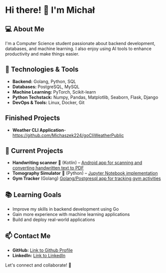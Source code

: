 # Hi there! 👋 I'm Michał

## 💻 About Me
I'm a Computer Science student passionate about backend development, databases, and machine learning. I also enjoy using AI tools to enhance productivity and make things easier.

## 🚀 Technologies & Tools
- **Backend:** Golang, Python, SQL
- **Databases:** PostgreSQL, MySQL
- **Machine Learning:** PyTorch, Scikit-learn
- **Python Techstack:** Numpy, Pandas, Matplotlib, Seaborn, Flask, Django
- **DevOps & Tools:** Linux, Docker, Git

## Finished Projects
- **Weather CLI Application**- https://github.com/Michaszek224/goCliWeatherPublic

## 🔭 Current Projects
- **Handwriting scanner** 📱 (Kotlin) – [Android app for scanning and converting handwritten text to PDF](https://github.com/Michaszek224/handToPdfKotlin)
- **Tomography Simulator** 🏥 (Python) – [Jupyter Notebook implementation](https://github.com/Michaszek224/informatykaWMedycynie/Tomograf)
- **Gym Tracker** (Golang) [Golang/Postgresql app for tracking gym activities](https://github.com/Michaszek224/gymTracker)

## 📚 Learning Goals
- Improve my skills in backend development using Go
- Gain more experience with machine learning applications
- Build and deploy real-world applications

## 📫 Contact Me
- **GitHub:** [Link to Github Profile](https://github.com/Michaszek224)
- **LinkedIn:** [Link to LinkedIn](https://www.linkedin.com/in/michał-puńko224/)

Let's connect and collaborate! 🚀


